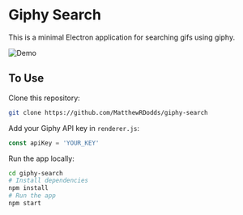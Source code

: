 # Giphy Search

This is a minimal Electron application for searching gifs using giphy.

![Demo](http://g.recordit.co/pNIMuJOKgr.gif)

## To Use

Clone this repository:
```bash
git clone https://github.com/MatthewRDodds/giphy-search
```

Add your Giphy API key in `renderer.js`:
```js
const apiKey = 'YOUR_KEY'
```

Run the app locally:
```bash
cd giphy-search
# Install dependencies
npm install
# Run the app
npm start
```
